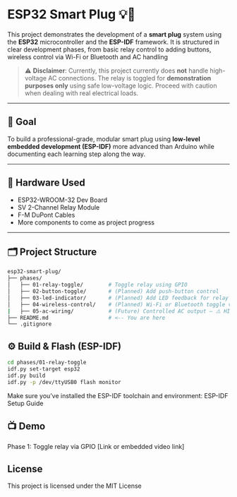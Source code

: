 # ESP32 Smart Plug 💡🔌

This project demonstrates the development of a **smart plug** system using the **ESP32** microcontroller and the **ESP-IDF** framework. It is structured in clear development phases, from basic relay control to adding buttons, wireless control via Wi-Fi or Bluetooth and AC handling

> ⚠️ **Disclaimer**: Currently, this project currently does **not** handle high-voltage AC connections. The relay is toggled for **demonstration purposes only** using safe low-voltage logic. Proceed with caution when dealing with real electrical loads.

---

## 🚀 Goal

To build a professional-grade, modular smart plug using **low-level embedded development (ESP-IDF)** more advanced than Arduino while documenting each learning step along the way.

---

## 🧱 Hardware Used

- ESP32-WROOM-32 Dev Board
- SV 2-Channel Relay Module
- F-M DuPont Cables
- More components to come as project progress

---

## 🗂 Project Structure

```bash
esp32-smart-plug/
├── phases/
│   ├── 01-relay-toggle/        # Toggle relay using GPIO
│   ├── 02-button-toggle/       # (Planned) Add push-button control
│   ├── 03-led-indicator/       # (Planned) Add LED feedback for relay state
│   ├── 04-wireless-control/    # (Planned) Wi-Fi or Bluetooth toggle via app/web   
|   ├── 05-ac-wiring/           # (Future) Controlled AC output — ⚠️ HIGH VOLTAGE
├── README.md                   # <-- You are here
└── .gitignore
```
## ⚙️ Build & Flash (ESP-IDF)

```bash
cd phases/01-relay-toggle
idf.py set-target esp32
idf.py build
idf.py -p /dev/ttyUSB0 flash monitor
```
Make sure you’ve installed the ESP-IDF toolchain and environment:
ESP-IDF Setup Guide

## 📺 Demo

Phase 1: Toggle relay via GPIO [Link or embedded video link]

## License

This project is licensed under the MIT License 